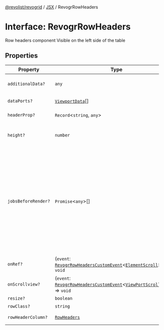 [@revolist/revogrid](README.md) / [JSX](Namespace.JSX.md) / RevogrRowHeaders

# Interface: RevogrRowHeaders

Row headers component
Visible on the left side of the table

## Properties

| Property | Type | Description | Defined in |
| ------ | ------ | ------ | ------ |
| `additionalData?` | `any` | Additional data to pass to renderer | [src/components.d.ts:2095](https://github.com/revolist/revogrid/blob/2d9504ecff6b493d547df979b2259be6b639351c/src/components.d.ts#L2095) |
| `dataPorts?` | [`ViewportData`](TypeAlias.ViewportData.md)[] | Viewport data | [src/components.d.ts:2099](https://github.com/revolist/revogrid/blob/2d9504ecff6b493d547df979b2259be6b639351c/src/components.d.ts#L2099) |
| `headerProp?` | `Record`\<`string`, `any`\> | Header props | [src/components.d.ts:2103](https://github.com/revolist/revogrid/blob/2d9504ecff6b493d547df979b2259be6b639351c/src/components.d.ts#L2103) |
| `height?` | `number` | Header height to setup row headers | [src/components.d.ts:2107](https://github.com/revolist/revogrid/blob/2d9504ecff6b493d547df979b2259be6b639351c/src/components.d.ts#L2107) |
| `jobsBeforeRender?` | `Promise`\<`any`\>[] | Prevent rendering until job is done. Can be used for initial rendering performance improvement. When several plugins require initial rendering this will prevent double initial rendering. | [src/components.d.ts:2111](https://github.com/revolist/revogrid/blob/2d9504ecff6b493d547df979b2259be6b639351c/src/components.d.ts#L2111) |
| `onRef?` | (`event`: [`RevogrRowHeadersCustomEvent`](Interface.RevogrRowHeadersCustomEvent.md)\<[`ElementScroll`](Interface.ElementScroll.md)\>) => `void` | Register element to scroll | [src/components.d.ts:2115](https://github.com/revolist/revogrid/blob/2d9504ecff6b493d547df979b2259be6b639351c/src/components.d.ts#L2115) |
| `onScrollview?` | (`event`: [`RevogrRowHeadersCustomEvent`](Interface.RevogrRowHeadersCustomEvent.md)\<[`ViewPortScrollEvent`](TypeAlias.ViewPortScrollEvent.md)\>) => `void` | Scroll viewport | [src/components.d.ts:2119](https://github.com/revolist/revogrid/blob/2d9504ecff6b493d547df979b2259be6b639351c/src/components.d.ts#L2119) |
| `resize?` | `boolean` | Enable resize | [src/components.d.ts:2123](https://github.com/revolist/revogrid/blob/2d9504ecff6b493d547df979b2259be6b639351c/src/components.d.ts#L2123) |
| `rowClass?` | `string` | Row class | [src/components.d.ts:2127](https://github.com/revolist/revogrid/blob/2d9504ecff6b493d547df979b2259be6b639351c/src/components.d.ts#L2127) |
| `rowHeaderColumn?` | [`RowHeaders`](Interface.RowHeaders.md) | Row header column | [src/components.d.ts:2131](https://github.com/revolist/revogrid/blob/2d9504ecff6b493d547df979b2259be6b639351c/src/components.d.ts#L2131) |

